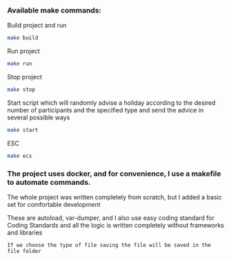 ### Available make commands:
Build project and run
```bash
make build
```

Run project
```bash
make run
```

Stop project
```bash
make stop
```

Start script which will randomly advise a holiday according to the desired number of participants and the specified type and send the advice in several possible ways 
```bash
make start
```

ESC
```bash
make ecs
```

<h3>The project uses docker, and for convenience, I use a makefile to automate commands.</h3>
<p>The whole project was written completely from scratch, but I added a basic set for comfortable development</p>
<p> These are autoload, var-dumper, and I also use easy coding standard for Coding Standards
and all the logic is written completely without frameworks and libraries</p>


```
If we choose the type of file saving the file will be saved in the file folder
```




